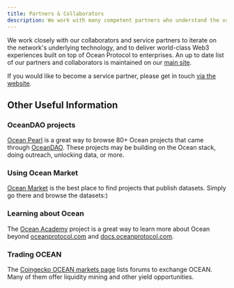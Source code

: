 ```yaml
---
title: Partners & Collaborators
description: We work with many competent partners who understand the value of Ocean
---
```


We work closely with our collaborators and service partners to iterate on the network's underlying technology, and to deliver world-class Web3 experiences built on top of Ocean Protocol to enterprises. An up to date list of our partners and collaborators is maintained on our [main site](https://oceanprotocol.com/collaborators).

If you would like to become a service partner, please get in touch [via the website](https://oceanprotocol.com/collaborators#servicepartner).

## Other Useful Information

### OceanDAO projects

[Ocean Pearl](https://oceanpearl.io/projects) is a great way to browse 80+ Ocean projects that came through [OceanDAO](https://oceanprotocol.com/dao). These projects may be building on the Ocean stack, doing outreach, unlocking data, or more.

### Using Ocean Market

[Ocean Market](https://market.oceanprotocol.com) is the best place to find projects that publish datasets. Simply go there and browse the datasets:)

### Learning about Ocean

The [Ocean Academy](https://oceanacademy.io/) project is a great way to learn more about Ocean beyond [oceanprotocol.com](https://www.oceanprotocol.com) and [docs.oceanprotocol.com](https://docs.oceanprotocol.com).

### Trading OCEAN

The [Coingecko OCEAN markets page](https://www.coingecko.com/en/coins/ocean-protocol#markets) lists forums to exchange OCEAN. Many of them offer liquidity mining and other yield opportunities.

